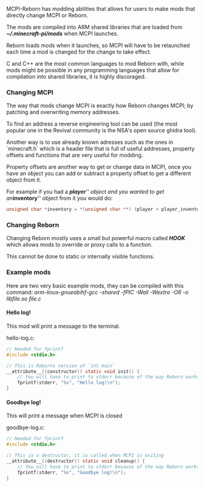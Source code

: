 MCPI-Reborn has modding abilities that allows for users to make mods
that directly change MCPI or Reborn.

The mods are compiled into ARM shared libraries that are loaded from
***~/.minecraft-pi/mods*** when MCPI launches.

Reborn loads mods when it launches, so MCPI will have to be relaunched
each time a mod is changed for the change to take effect.

C and C++ are the most common languages to mod Reborn with, while mods
might be possible in any programming languages that allow for
compilation into shared libraries, it is highly discoraged.

### Changing MCPI

The way that mods change MCPI is exactly how Reborn changes MCPI; by
patching and overwriting memory addresses.

To find an address a reverse engineering tool can be used (the most
popular one in the Revival community is the NSA's open source ghidra
tool).

Another way is to use already known adresses such as the ones in
\`minecraft.h\` which is a header file that is full of useful addresses,
property offsets and functions that are very useful for modding.

Property offsets are another way to get or change data in MCPI, once you
have an object you can add or subtract a property offset to get a
different object from it.

For example if you had a ***player**'' object and you wanted to get
an***inventory**'' object from it you would do:

``` c
unsigned char *inventory = *(unsigned char **) (player + player_inventory_property_offset);
```

### Changing Reborn

Changing Reborn mostly uses a small but powerful macro called ***HOOK***
which allows mods to override or proxy calls to a function.

This cannot be done to static or internally visible functions.

### Example mods

Here are two very basic example mods, they can be compiled with this
command: *arm-linux-gnueabihf-gcc -shared -fPIC -Wall -Wextra -O6 -o
libfile.so file.c*

#### Hello log!

This mod will print a message to the terminal.

hello-log.c:

``` c
// Needed for fprintf
#include <stdio.h>

// This is Reborns version of `int main`
__attribute__((constructor)) static void init() {
    // You will have to print to stderr because of the way Reborn works
    fprintf(stderr, "%s", "Hello log!\n");
}
```

#### Goodbye log!

This will print a message when MCPI is closed

goodbye-log.c:

``` c
// Needed for fprintf
#include <stdio.h>

// This is a destructor, it is called when MCPI is exiting
__attribute__((destructor)) static void cleanup() {
    // You will have to print to stderr because of the way Reborn works
    fprintf(stderr, "%s", "Goodbye log!\n");
}
```